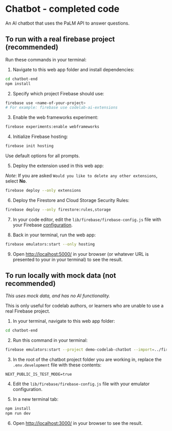 # Chatbot - completed code

An AI chatbot that uses the PaLM API to answer questions.

## To run with a real firebase project (recommended)

Run these commands in your terminal:

1. Navigate to this web app folder and install dependencies:

```sh
cd chatbot-end
npm install
```

2. Specify which project Firebase should use:

```sh
firebase use <name-of-your-project>
# For example: firebase use codelab-ai-extensions
```

3. Enable the web frameworks experiment:

```sh
firebase experiments:enable webframeworks
```

4. Initialize Firebase hosting:

```sh
firebase init hosting
```

Use default options for all prompts.

5. Deploy the extension used in this web app:

_Note_: If you are asked `Would you like to delete any other extensions`, select **No**.

```sh
firebase deploy --only extensions
```

6. Deploy the Firestore and Cloud Storage Security Rules:

```sh
firebase deploy --only firestore:rules,storage
```

7. In your code editor, edit the `lib/firebase/firebase-config.js` file with your Firebase [configuration](https://console.firebase.google.com/u/0/project/_/settings/general).

8. Back in your terminal, run the web app:

```sh
firebase emulators:start --only hosting
```

9. Open [http://localhost:5000/](http://localhost:5000/) in your browser (or whatever URL is presented to your in your terminal) to see the result.

## To run locally with mock data (not recommended)

_This uses mock data, and has no AI functionality._

This is only useful for codelab authors, or learners who are unable to use a real Firebase project.

1. In your terminal, navigate to this web app folder:

```sh
cd chatbot-end
```

2. Run this command in your terminal:

```sh
firebase emulators:start --project demo-codelab-chatbot --import=../firestore-export/
```

3. In the root of the chatbot project folder you are working in, replace the `.env.development` file with these contents:

```
NEXT_PUBLIC_IS_TEST_MODE=true
```

4. Edit the `lib/firebase/firebase-config.js` file with your emulator configuration.

5. In a new terminal tab:

```sh
npm install
npm run dev
```

6. Open [http://localhost:3000/](http://localhost:3000/) in your browser to see the result.
